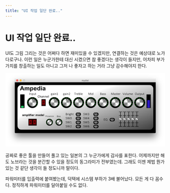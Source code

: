 ```yaml
---
title: "UI 작업 일단 완료.."
---
```

# UI 작업 일단 완료..


UI도 그림 그리는 것은 어쩌다 하면 재미있을 수 있겠지만, 연결하는 것은 예상대로 노가다로구나. 이런 일은 누군가한테 대신 시켰으면 참 좋겠다는 생각이 들지만, 어차피 부가가치를 창출하는 일도 아니고 그저 나 좋자고 하는 거라 그냥 감수해야지 한다.






![image](/assets/images/607e6462225778e0f8c777d501d063ac.png)




공짜로 좋은 툴을 만들어 풀고 있는 일본의 그 누군가에게 감사를 표한다. 어제까지만 해도 노브라는 것을 분간할 수 있을 정도의 동그라미가 전부였는데. 그래도 이젠 제법 뭔가 있는 것 같단 생각이 들 정도니까 말이다.




파워미터를 입출력에 붙여봤는데, 덕택에 시스템 부하가 3배 불어났다. 모든 게 다 꼼수다. 정직하게 파워미터를 달아붙일 수도 없다.








